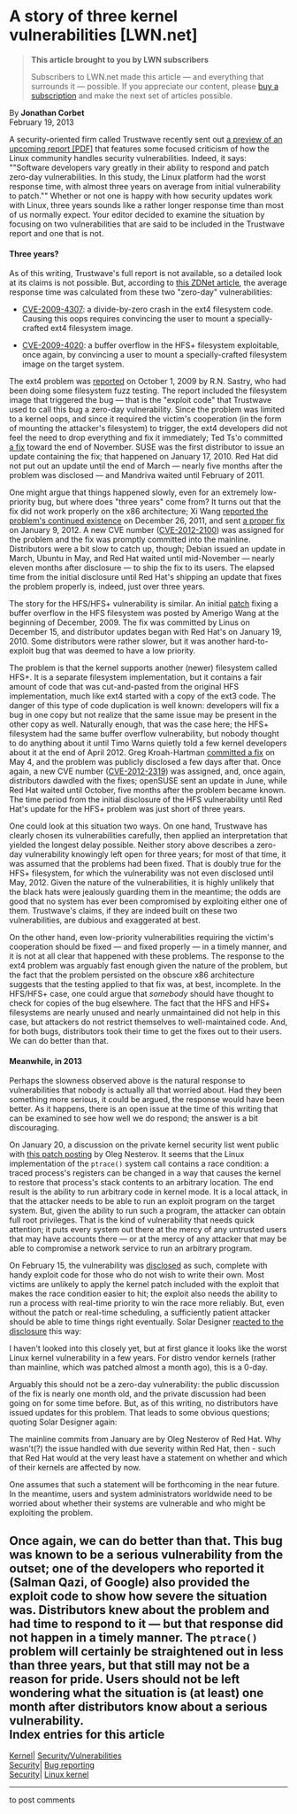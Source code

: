 # A story of three kernel vulnerabilities [LWN.net]

> **This article brought to you by LWN subscribers**
> 
> Subscribers to LWN.net made this article — and everything that surrounds it — possible. If you appreciate our content, please [buy a subscription](/Promo/nst-nag3/subscribe) and make the next set of articles possible. 

By **Jonathan Corbet**  
February 19, 2013 

A security-oriented firm called Trustwave recently sent out [a preview of an upcoming report [PDF]](http://www2.trustwave.com/rs/trustwave/images/Trustwave_GSR_ExecutiveSummary_4page_Final_Digital.pdf) that features some focused criticism of how the Linux community handles security vulnerabilities. Indeed, it says: ""Software developers vary greatly in their ability to respond and patch zero-day vulnerabilities. In this study, the Linux platform had the worst response time, with almost three years on average from initial vulnerability to patch."" Whether or not one is happy with how security updates work with Linux, three years sounds like a rather longer response time than most of us normally expect. Your editor decided to examine the situation by focusing on two vulnerabilities that are said to be included in the Trustwave report and one that is not. 

#### Three years?

As of this writing, Trustwave's full report is not available, so a detailed look at its claims is not possible. But, according to [this ZDNet article](http://www.zdnet.com/linux-trailed-windows-in-patching-zero-days-in-2012-report-says-7000011326/), the average response time was calculated from these two "zero-day" vulnerabilities: 

  * [CVE-2009-4307](/Articles/369072/): a divide-by-zero crash in the ext4 filesystem code. Causing this oops requires convincing the user to mount a specially-crafted ext4 filesystem image. 

  * [CVE-2009-4020](/Articles/370498/): a buffer overflow in the HFS+ filesystem exploitable, once again, by convincing a user to mount a specially-crafted filesystem image on the target system. 




The ext4 problem was [reported](https://bugzilla.kernel.org/show_bug.cgi?id=14287) on October 1, 2009 by R.N. Sastry, who had been doing some filesystem fuzz testing. The report included the filesystem image that triggered the bug — that is the "exploit code" that Trustwave used to call this bug a zero-day vulnerability. Since the problem was limited to a kernel oops, and since it required the victim's cooperation (in the form of mounting the attacker's filesystem) to trigger, the ext4 developers did not feel the need to drop everything and fix it immediately; Ted Ts'o committed [a fix](https://git.kernel.org/?p=linux/kernel/git/torvalds/linux-2.6.git;a=commit;h=503358ae01b70ce6909d19dd01287093f6b6271c) toward the end of November. SUSE was the first distributor to issue an update containing the fix; that happened on January 17, 2010. Red Hat did not put out an update until the end of March — nearly five months after the problem was disclosed — and Mandriva waited until February of 2011. 

One might argue that things happened slowly, even for an extremely low-priority bug, but where does "three years" come from? It turns out that the fix did not work properly on the x86 architecture; Xi Wang [reported the problem's continued existence](/Articles/538899/) on December 26, 2011, and sent [a proper fix](/Articles/538900/) on January 9, 2012. A new CVE number ([CVE-2012-2100](/Articles/496295/)) was assigned for the problem and the fix was promptly committed into the mainline. Distributors were a bit slow to catch up, though; Debian issued an update in March, Ubuntu in May, and Red Hat waited until mid-November — nearly eleven months after disclosure — to ship the fix to its users. The elapsed time from the initial disclosure until Red Hat's shipping an update that fixes the problem properly is, indeed, just over three years. 

The story for the HFS/HFS+ vulnerability is similar. An initial [patch](http://marc.info/?l=linux-mm-commits&m=125987755823047&w=2) fixing a buffer overflow in the HFS filesystem was posted by Amerigo Wang at the beginning of December, 2009. The fix was committed by Linus on December 15, and distributor updates began with Red Hat's on January 19, 2010. Some distributors were rather slower, but it was another hard-to-exploit bug that was deemed to have a low priority. 

The problem is that the kernel supports another (newer) filesystem called HFS+. It is a separate filesystem implementation, but it contains a fair amount of code that was cut-and-pasted from the original HFS implementation, much like ext4 started with a copy of the ext3 code. The danger of this type of code duplication is well known: developers will fix a bug in one copy but not realize that the same issue may be present in the other copy as well. Naturally enough, that was the case here; the HFS+ filesystem had the same buffer overflow vulnerability, but nobody thought to do anything about it until Timo Warns quietly told a few kernel developers about it at the end of April 2012. Greg Kroah-Hartman [committed a fix](http://git.kernel.org/linus/6f24f892871acc47b40dd594c63606a17c714f77) on May 4, and the problem was publicly disclosed a few days after that. Once again, a new CVE number ([CVE-2012-2319](/Articles/500139/)) was assigned, and, once again, distributors dawdled with the fixes; openSUSE sent an update in June, while Red Hat waited until October, five months after the problem became known. The time period from the initial disclosure of the HFS vulnerability until Red Hat's update for the HFS+ problem was just short of three years. 

One could look at this situation two ways. On one hand, Trustwave has clearly chosen its vulnerabilities carefully, then applied an interpretation that yielded the longest delay possible. Neither story above describes a zero-day vulnerability knowingly left open for three years; for most of that time, it was assumed that the problems had been fixed. That is doubly true for the HFS+ filesystem, for which the vulnerability was not even disclosed until May, 2012. Given the nature of the vulnerabilities, it is highly unlikely that the black hats were jealously guarding them in the meantime; the odds are good that no system has ever been compromised by exploiting either one of them. Trustwave's claims, if they are indeed built on these two vulnerabilities, are dubious and exaggerated at best. 

On the other hand, even low-priority vulnerabilities requiring the victim's cooperation should be fixed — and fixed properly — in a timely manner, and it is not at all clear that happened with these problems. The response to the ext4 problem was arguably fast enough given the nature of the problem, but the fact that the problem persisted on the obscure x86 architecture suggests that the testing applied to that fix was, at best, incomplete. In the HFS/HFS+ case, one could argue that _somebody_ should have thought to check for copies of the bug elsewhere. The fact that the HFS and HFS+ filesystems are nearly unused and nearly unmaintained did not help in this case, but attackers do not restrict themselves to well-maintained code. And, for both bugs, distributors took their time to get the fixes out to their users. We can do better than that. 

#### Meanwhile, in 2013

Perhaps the slowness observed above is the natural response to vulnerabilities that nobody is actually all that worried about. Had they been something more serious, it could be argued, the response would have been better. As it happens, there is an open issue at the time of this writing that can be examined to see how well we do respond; the answer is a bit discouraging. 

On January 20, a discussion on the private kernel security list went public with [this patch posting](/Articles/538902/) by Oleg Nesterov. It seems that the Linux implementation of the `ptrace()` system call contains a race condition: a traced process's registers can be changed in a way that causes the kernel to restore that process's stack contents to an arbitrary location. The end result is the ability to run arbitrary code in kernel mode. It is a local attack, in that the attacker needs to be able to run an exploit program on the target system. But, given the ability to run such a program, the attacker can obtain full root privileges. That is the kind of vulnerability that needs quick attention; it puts every system out there at the mercy of any untrusted users that may have accounts there — or at the mercy of any attacker that may be able to compromise a network service to run an arbitrary program. 

On February 15, the vulnerability was [disclosed](/Articles/538904/) as such, complete with handy exploit code for those who do not wish to write their own. Most victims are unlikely to apply the kernel patch included with the exploit that makes the race condition easier to hit; the exploit also needs the ability to run a process with real-time priority to win the race more reliably. But, even without the patch or real-time scheduling, a sufficiently patient attacker should be able to time things right eventually. Solar Designer [reacted to the disclosure](/Articles/538905/) this way: 

I haven't looked into this closely yet, but at first glance it looks like the worst Linux kernel vulnerability in a few years. For distro vendor kernels (rather than mainline, which was patched almost a month ago), this is a 0-day. 

Arguably this should not be a zero-day vulnerability: the public discussion of the fix is nearly one month old, and the private discussion had been going on for some time before. But, as of this writing, no distributors have issued updates for this problem. That leads to some obvious questions; quoting Solar Designer again: 

The mainline commits from January are by Oleg Nesterov of Red Hat. Why wasn't(?) the issue handled with due severity within Red Hat, then - such that Red Hat would at the very least have a statement on whether and which of their kernels are affected by now. 

One assumes that such a statement will be forthcoming in the near future. In the meantime, users and system administrators worldwide need to be worried about whether their systems are vulnerable and who might be exploiting the problem. 

Once again, we can do better than that. This bug was known to be a serious vulnerability from the outset; one of the developers who reported it (Salman Qazi, of Google) also provided the exploit code to show how severe the situation was. Distributors knew about the problem and had time to respond to it — but that response did not happen in a timely manner. The `ptrace()` problem will certainly be straightened out in less than three years, but that still may not be a reason for pride. Users should not be left wondering what the situation is (at least) one month after distributors know about a serious vulnerability.  
Index entries for this article  
---  
[Kernel](/Kernel/Index)| [Security/Vulnerabilities](/Kernel/Index#Security-Vulnerabilities)  
[Security](/Security/Index/)| [Bug reporting](/Security/Index/#Bug_reporting)  
[Security](/Security/Index/)| [Linux kernel](/Security/Index/#Linux_kernel)  
  


* * *

to post comments 
